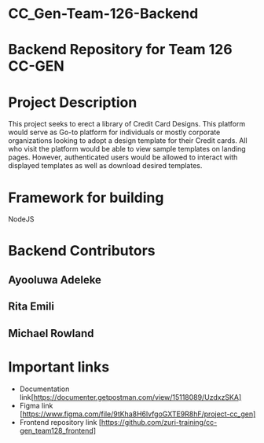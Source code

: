 # CC_Gen-Team-126-Backend

# Backend Repository for Team 126 CC-GEN

# Project Description

This project seeks to erect a library of Credit Card Designs. This platform would serve as Go-to platform for individuals or mostly corporate organizations looking to adopt a design template for their Credit cards. All who visit the platform would be able to view sample templates on landing pages. However, authenticated users would be allowed to interact with displayed templates as well as download desired templates.

# Framework for building

NodeJS

# Backend Contributors

## Ayooluwa Adeleke

## Rita Emili

## Michael Rowland

# Important links

- Documentation link[https://documenter.getpostman.com/view/15118089/UzdxzSKA]
- Figma link [https://www.figma.com/file/9tKha8H6lvfgoGXTE9R8hF/project-cc_gen]
- Frontend repository link [https://github.com/zuri-training/cc-gen_team128_frontend]
